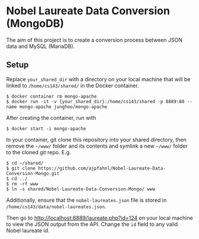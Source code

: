# Nobel Laureate Data Conversion (MongoDB)

The aim of this project is to create a conversion process between JSON data and MySQL (MariaDB).

## Setup
Replace `your_shared_dir` with a directory on your local machine that will be linked to `/home/cs143/shared/` in the Docker container.
```console
$ docker container rm mongo-apache
$ docker run -it -v {your_shared_dir}:/home/cs143/shared -p 8889:80 --name mongo-apache junghoo/mongo-apache
```
After creating the container, run with
```console
$ docker start -i mongo-apache
```
In your container, git clone this repository into your shared directory, then remove the `~/www/` folder and its contents and symlink a new `~/www/` folder to the cloned git repo. E.g.
```console
$ cd ~/shared/
$ git clone https://github.com/ajpfahnl/Nobel-Laureate-Data-Conversion-Mongo.git
$ cd ../
$ rm -rf www
$ ln -s shared/Nobel-Laureate-Data-Conversion-Mongo/ www
```

Additionally, ensure that the `nobel-laureates.json` file is stored in `/home/cs143/data/nobel-laureates.json`.

Then go to [http://localhost:8889/laureate.php?id=124](http://localhost:8889/laureate.php?id=124) on your local machine to view the JSON output from the API. Change the `id` field to any valid Nobel laureate id.

